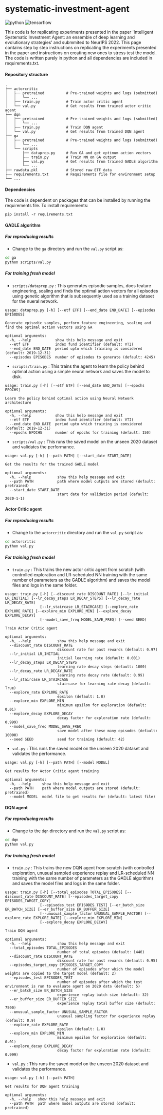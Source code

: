 # systematic-investment-agent

![python](https://img.shields.io/badge/python-v3.8.12-green)
![tensorflow](https://img.shields.io/badge/tensorflow-v2.8.0-blue)

This code is for replicating experiments presented in the paper 'Intelligent Systematic Investment Agent: an ensemble of deep learning and evolutionary strategies' and submmited to NeurIPS 2022. This page contains step by step instructions on replicating the experiments presented in the paper and instructions on creating new ones to stress test the model. The code is written purely in python and all dependencies are included in requirements.txt.

#### Repository structure

    .
    ├── actorcritic
    │   ├── pretrained          # Pre-trained weights and logs (submitted)
    │   │   └── ...
    │   ├── train.py            # Train actor critic agent
    │   └── val.py              # Get results from trained actor critic agent
    ├── dqn
    │   ├── pretrained          # Pre-trained weights and logs (submitted)
    │   │   └── ...
    │   ├── train.py            # Train DQN agent
    │   └── val.py              # Get results from trained DQN agent
    ├── ga
    │   ├── pretrained          # Pre-trained weights and logs (submitted)
    │   │   └── ...
    │   └── scripts
    │       ├── dataprep.py     # Run GA and get optimum action vectors
    │       ├── train.py        # Train NN on GA output
    │       ├── val.py          # Get results from trained GADLE algorithm
    │       └── ...
    ├── rawdata.pkl             # Stored raw ETF data
    ├── requirements.txt        # Requirements file for environment setup
    └── ...

#### Dependencies

The code is dependent on packages that can be installed by running the requirements file.
To install requirements:

```
pip install -r requirements.txt
```

#### GADLE algorithm

##### For reproducing results

- Change to the `ga` directory and run the `val.py` script as:

```bash
cd ga
python scripts/val.py
```

##### For training fresh model

- `scripts/dataprep.py` : This generates episodic samples, does feature engineering, scaling and finds the optimal action vectors for all episodes using genetic algorithm that is subsequently used as a training dataset for the nueral network.
```
usage: dataprep.py [-h] [--etf ETF] [--end_date END_DATE] [--episodes EPISODES]

Generate episodic samples, perform feature engineering, scaling and find the optimal action vectors using GA

optional arguments:
  -h, --help           show this help message and exit
  --etf ETF            index fund identifier (default: VTI)
  --end_date END_DATE  period upto which training is considered (default: 2019-12-31)
  --episodes EPISODES  number of episodes to generate (default: 4245)
```

- `scripts/train.py` : This trains the agent to learn the policy behind optimal action using a simple neural network and saves the model to disk.

```
usage: train.py [-h] [--etf ETF] [--end_date END_DATE] [--epochs EPOCHS]

Learn the policy behind optimal action using Neural Network architecture

optional arguments:
  -h, --help           show this help message and exit
  --etf ETF            index fund identifier (default: VTI)
  --end_date END_DATE  period upto which training is considered (default: 2019-12-31)
  --epochs EPOCHS      number of epochs for training (default: 150)
```

- `scripts/val.py` : This runs the saved model on the unseen 2020 dataset and validates the performance.

```
usage: val.py [-h] [--path PATH] [--start_date START_DATE]

Get the results for the trained GADLE model

optional arguments:
  -h, --help            show this help message and exit
  --path PATH           path where model outputs are stored (default: pretrained)
  --start_date START_DATE
                        start date for validation period (default: 2020-1-1)
```

#### Actor Critic agent

##### For reproducing results

- Change to the `actorcritic` directory and run the `val.py` script as:

```bash
cd actorcritic
python val.py
```

##### For training fresh model

- `train.py` : This trains the new actor critic agent from scratch (with controlled exploration and LR-scheduled NN training with the same number of parameters as the GADLE algorithm) and saves the model files and logs in the same folder.

```
usage: train.py [-h] [--discount_rate DISCOUNT_RATE] [--lr_initial LR_INITIAL] [--lr_decay_steps LR_DECAY_STEPS] [--lr_decay_rate LR_DECAY_RATE]
                [--lr_staircase LR_STAIRCASE] [--explore_rate EXPLORE_RATE] [--explore_min EXPLORE_MIN] [--explore_decay EXPLORE_DECAY]
                [--model_save_freq MODEL_SAVE_FREQ] [--seed SEED]

Train Actor Critic agent

optional arguments:
  -h, --help            show this help message and exit
  --discount_rate DISCOUNT_RATE
                        discount rate for past rewards (default: 0.97)
  --lr_initial LR_INITIAL
                        initial learning rate (default: 0.001)
  --lr_decay_steps LR_DECAY_STEPS
                        learning rate decay steps (default: 1000)
  --lr_decay_rate LR_DECAY_RATE
                        learning rate decay rate (default: 0.99)
  --lr_staircase LR_STAIRCASE
                        staircase for learning rate decay (default: True)
  --explore_rate EXPLORE_RATE
                        epsilon (default: 1.0)
  --explore_min EXPLORE_MIN
                        minimum epsilon for exploration (default: 0.01)
  --explore_decay EXPLORE_DECAY
                        decay factor for exploration rate (default: 0.999)
  --model_save_freq MODEL_SAVE_FREQ
                        save model after these many episodes (default: 10000)
  --seed SEED           seed for training (default: 42)
```

- `val.py` : This runs the saved model on the unseen 2020 dataset and validates the performance.

```
usage: val.py [-h] [--path PATH] [--model MODEL]

Get results for Actor Critic agent training

optional arguments:
  -h, --help     show this help message and exit
  --path PATH    path where model outputs are stored (default: pretrained)
  --model MODEL  model file to get results for (default: latest file)
```

#### DQN agent

##### For reproducing results

- Change to the `dqn` directory and run the `val.py` script as:

```bash
cd dqn
python val.py
```

##### For training fresh model

- `train.py` : This trains the new DQN agent from scratch (with controlled exploration, unusual sampled experience replay and LR-scheduled NN training with the same number of parameters as the GADLE algorithm) and saves the model files and logs in the same folder.

```
usage: train.py [-h] [--total_episodes TOTAL_EPISODES] [--discount_rate DISCOUNT_RATE] [--episodes_target_copy EPISODES_TARGET_COPY]
                [--episodes_test EPISODES_TEST] [--er_batch_size ER_BATCH_SIZE] [--er_buffer_size ER_BUFFER_SIZE]
                [--unusual_sample_factor UNUSUAL_SAMPLE_FACTOR] [--explore_rate EXPLORE_RATE] [--explore_min EXPLORE_MIN]
                [--explore_decay EXPLORE_DECAY]

Train DQN agent

optional arguments:
  -h, --help            show this help message and exit
  --total_episodes TOTAL_EPISODES
                        number of total episodes (default: 1440)
  --discount_rate DISCOUNT_RATE
                        discount rate for past rewards (default: 0.95)
  --episodes_target_copy EPISODES_TARGET_COPY
                        number of episodes after which the model weights are copied to the target model (default: 2)
  --episodes_test EPISODES_TEST
                        number of episodes after which the test environment is run to evaluate agent on 2020 data (default: 5)
  --er_batch_size ER_BATCH_SIZE
                        experience replay batch size (default: 32)
  --er_buffer_size ER_BUFFER_SIZE
                        experience replay total buffer size (default: 7500)
  --unusual_sample_factor UNUSUAL_SAMPLE_FACTOR
                        unusual sampling factor for experience replay (default: 0.9)
  --explore_rate EXPLORE_RATE
                        epsilon (default: 1.0)
  --explore_min EXPLORE_MIN
                        minimum epsilon for exploration (default: 0.01)
  --explore_decay EXPLORE_DECAY
                        decay factor for exploration rate (default: 0.999)
```

- `val.py` : This runs the saved model on the unseen 2020 dataset and validates the performance.

```
usage: val.py [-h] [--path PATH]

Get results for DQN agent training

optional arguments:
  -h, --help   show this help message and exit
  --path PATH  path where model outputs are stored (default: pretrained)
```